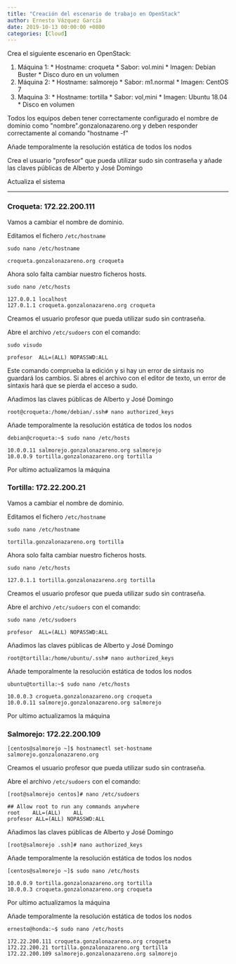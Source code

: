 ```yaml
---
title: "Creación del escenario de trabajo en OpenStack"
author: Ernesto Vázquez García
date: 2019-10-13 00:00:00 +0800
categories: [Cloud]
---
```


Crea el siguiente escenario en OpenStack:

1. Máquina 1: * Hostname: croqueta * Sabor: vol.mini * Imagen: Debian Buster * Disco duro en un volumen
2. Máquina 2: * Hostname: salmorejo * Sabor: m1.normal * Imagen: CentOS 7
3. Maquina 3: * Hostname: tortilla * Sabor: vol,mini * Imagen: Ubuntu 18.04 * Disco en volumen

Todos los equipos deben tener correctamente configurado el nombre de dominio como "nombre".gonzalonazareno.org y deben responder correctamente al comando "hostname -f"

Añade temporalmente la resolución estática de todos los nodos

Crea el usuario "profesor" que pueda utilizar sudo sin contraseña y añade las claves públicas de Alberto y José Domingo

Actualiza el sistema

***

### Croqueta: 172.22.200.111

Vamos a cambiar el nombre de dominio.

Editamos el fichero `/etc/hostname`

```
sudo nano /etc/hostname

croqueta.gonzalonazareno.org croqueta
```

Ahora solo falta cambiar nuestro ficheros hosts.

```
sudo nano /etc/hosts

127.0.0.1 localhost
127.0.1.1 croqueta.gonzalonazareno.org croqueta
```

Creamos el usuario profesor que pueda utilizar sudo sin contraseña.

Abre el archivo `/etc/sudoers` con el comando:

```
sudo visudo

profesor  ALL=(ALL) NOPASSWD:ALL
```

Este comando comprueba la edición y si hay un error de sintaxis no guardará los cambios. Si abres el archivo con el editor de texto, un error de sintaxis hará que se pierda el acceso a sudo.

Añadimos las claves públicas de Alberto y José Domingo

    root@croqueta:/home/debian/.ssh# nano authorized_keys
    
Añade temporalmente la resolución estática de todos los nodos

```
debian@croqueta:~$ sudo nano /etc/hosts

10.0.0.11 salmorejo.gonzalonazareno.org salmorejo
10.0.0.9 tortilla.gonzalonazareno.org tortilla
```

Por ultimo actualizamos la máquina

### Tortilla: 172.22.200.21

Vamos a cambiar el nombre de dominio.

Editamos el fichero `/etc/hostname`

```
sudo nano /etc/hostname

tortilla.gonzalonazareno.org tortilla
```

Ahora solo falta cambiar nuestro ficheros hosts.

```
sudo nano /etc/hosts

127.0.1.1 tortilla.gonzalonazareno.org tortilla
```

Creamos el usuario profesor que pueda utilizar sudo sin contraseña.

Abre el archivo `/etc/sudoers` con el comando:

```
sudo nano /etc/sudoers

profesor  ALL=(ALL) NOPASSWD:ALL
```

Añadimos las claves públicas de Alberto y José Domingo

```
root@tortilla:/home/ubuntu/.ssh# nano authorized_keys
```

Añade temporalmente la resolución estática de todos los nodos

```
ubuntu@tortilla:~$ sudo nano /etc/hosts

10.0.0.3 croqueta.gonzalonazareno.org croqueta
10.0.0.11 salmorejo.gonzalonazareno.org salmorejo
```

Por ultimo actualizamos la máquina

### Salmorejo: 172.22.200.109

    [centos@salmorejo ~]$ hostnamectl set-hostname salmorejo.gonzalonazareno.org

Creamos el usuario profesor que pueda utilizar sudo sin contraseña.

Abre el archivo `/etc/sudoers` con el comando:

```
[root@salmorejo centos]# nano /etc/sudoers

## Allow root to run any commands anywhere
root    ALL=(ALL)    ALL
profesor ALL=(ALL) NOPASSWD:ALL
```

Añadimos las claves públicas de Alberto y José Domingo

    [root@salmorejo .ssh]# nano authorized_keys

Añade temporalmente la resolución estática de todos los nodos

```
[centos@salmorejo ~]$ sudo nano /etc/hosts

10.0.0.9 tortilla.gonzalonazareno.org tortilla
10.0.0.3 croqueta.gonzalonazareno.org croqueta
```

Por ultimo actualizamos la máquina

Añade temporalmente la resolución estática de todos los nodos

```
ernesto@honda:~$ sudo nano /etc/hosts

172.22.200.111 croqueta.gonzalonazareno.org croqueta
172.22.200.21 tortilla.gonzalonazareno.org tortilla
172.22.200.109 salmorejo.gonzalonazareno.org salmorejo
```


